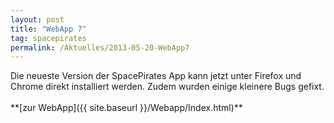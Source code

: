 ```yaml
---
layout: post
title: "WebApp 7"
tag: spacepirates
permalink: /Aktuelles/2013-05-20-WebApp7
---
```



<p><img alt="" src="{{ site.baseurl }}/assets/pics/spacepirates/gallery/diverses/nrm/spapp-install.png" />Die neueste Version der SpacePirates App kann jetzt unter Firefox und Chrome direkt installiert werden. Zudem wurden einige kleinere Bugs gefixt.<br/>
<br/>
**[zur WebApp]({{ site.baseurl }}/Webapp/Index.html)**</p>

